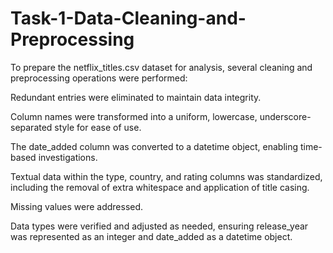 # Task-1-Data-Cleaning-and-Preprocessing
To prepare the netflix_titles.csv dataset for analysis, several cleaning and preprocessing operations were performed:

Redundant entries were eliminated to maintain data integrity.

Column names were transformed into a uniform, lowercase, underscore-separated style for ease of use.

The date_added column was converted to a datetime object, enabling time-based investigations.

Textual data within the type, country, and rating columns was standardized, including the removal of extra whitespace and application of title casing.

Missing values were addressed.

Data types were verified and adjusted as needed, ensuring release_year was represented as an integer and date_added as a datetime object.
